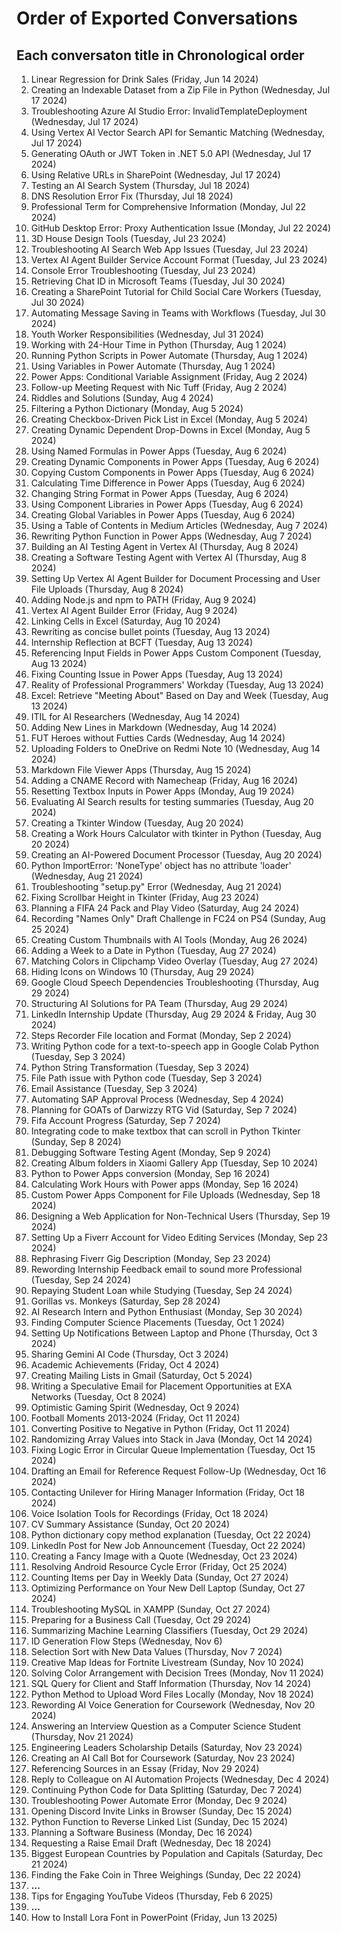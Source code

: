 # Order of Exported Conversations

## Each conversaton title in Chronological order

1. Linear Regression for Drink Sales (Friday, Jun 14 2024)
2. Creating an Indexable Dataset from a Zip File in Python (Wednesday, Jul 17 2024)
3. Troubleshooting Azure AI Studio Error: InvalidTemplateDeployment (Wednesday, Jul 17 2024)
4. Using Vertex AI Vector Search API for Semantic Matching (Wednesday, Jul 17 2024)
5. Generating OAuth or JWT Token in .NET 5.0 API (Wednesday, Jul 17 2024)
6. Using Relative URLs in SharePoint (Wednesday, Jul 17 2024)
7. Testing an AI Search System (Thursday, Jul 18 2024)
8. DNS Resolution Error Fix (Thursday, Jul 18 2024)
9. Professional Term for Comprehensive Information (Monday, Jul 22 2024)
10. GitHub Desktop Error: Proxy Authentication Issue (Monday, Jul 22 2024)
11. 3D House Design Tools (Tuesday, Jul 23 2024)
12. Troubleshooting AI Search Web App Issues (Tuesday, Jul 23 2024)
13. Vertex AI Agent Builder Service Account Format (Tuesday, Jul 23 2024)
14. Console Error Troubleshooting (Tuesday, Jul 23 2024)
15. Retrieving Chat ID in Microsoft Teams (Tuesday, Jul 30 2024)
16. Creating a SharePoint Tutorial for Child Social Care Workers (Tuesday, Jul 30 2024)
17. Automating Message Saving in Teams with Workflows (Tuesday, Jul 30 2024)
18. Youth Worker Responsibilities (Wednesday, Jul 31 2024)
19. Working with 24-Hour Time in Python (Thursday, Aug 1 2024)
20. Running Python Scripts in Power Automate (Thursday, Aug 1 2024)
21. Using Variables in Power Automate (Thursday, Aug 1 2024)
22. Power Apps: Conditional Variable Assignment (Friday, Aug 2 2024)
23. Follow-up Meeting Request with Nic Tuff (Friday, Aug 2 2024)
24. Riddles and Solutions (Sunday, Aug 4 2024)
25. Filtering a Python Dictionary (Monday, Aug 5 2024)
26. Creating Checkbox-Driven Pick List in Excel (Monday, Aug 5 2024)
27. Creating Dynamic Dependent Drop-Downs in Excel (Monday, Aug 5 2024)
28. Using Named Formulas in Power Apps (Tuesday, Aug 6 2024)
29. Creating Dynamic Components in Power Apps (Tuesday, Aug 6 2024)
30. Copying Custom Components in Power Apps (Tuesday, Aug 6 2024)
31. Calculating Time Difference in Power Apps (Tuesday, Aug 6 2024)
32. Changing String Format in Power Apps (Tuesday, Aug 6 2024)
33. Using Component Libraries in Power Apps (Tuesday, Aug 6 2024)
34. Creating Global Variables in Power Apps (Tuesday, Aug 6 2024)
35. Using a Table of Contents in Medium Articles (Wednesday, Aug 7 2024)
36. Rewriting Python Function in Power Apps (Wednesday, Aug 7 2024)
37. Building an AI Testing Agent in Vertex AI (Thursday, Aug 8 2024)
38. Creating a Software Testing Agent with Vertex AI (Thursday, Aug 8 2024)
39. Setting Up Vertex AI Agent Builder for Document Processing and User File Uploads (Thursday, Aug 8 2024)
40. Adding Node.js and npm to PATH (Friday, Aug 9 2024)
41. Vertex AI Agent Builder Error (Friday, Aug 9 2024)
42. Linking Cells in Excel (Saturday, Aug 10 2024)
43. Rewriting as concise bullet points (Tuesday, Aug 13 2024)
44. Internship Reflection at BCFT (Tuesday, Aug 13 2024)
45. Referencing Input Fields in Power Apps Custom Component (Tuesday, Aug 13 2024)
46. Fixing Counting Issue in Power Apps (Tuesday, Aug 13 2024)
47. Reality of Professional Programmers' Workday (Tuesday, Aug 13 2024)
48. Excel: Retrieve "Meeting About" Based on Day and Week (Tuesday, Aug 13 2024)
49. ITIL for AI Researchers (Wednesday, Aug 14 2024)
50. Adding New Lines in Markdown (Wednesday, Aug 14 2024)
51. FUT Heroes without Futties Cards (Wednesday, Aug 14 2024)
52. Uploading Folders to OneDrive on Redmi Note 10 (Wednesday, Aug 14 2024)
53. Markdown File Viewer Apps (Thursday, Aug 15 2024)
54. Adding a CNAME Record with Namecheap (Friday, Aug 16 2024)
55. Resetting Textbox Inputs in Power Apps (Monday, Aug 19 2024)
56. Evaluating AI Search results for testing summaries (Tuesday, Aug 20 2024)
57. Creating a Tkinter Window (Tuesday, Aug 20 2024)
58. Creating a Work Hours Calculator with tkinter in Python (Tuesday, Aug 20 2024)
59. Creating an AI-Powered Document Processor (Tuesday, Aug 20 2024)
60. Python ImportError: 'NoneType' object has no attribute 'loader' (Wednesday, Aug 21 2024)
61. Troubleshooting "setup.py" Error (Wednesday, Aug 21 2024)
62. Fixing Scrollbar Height in Tkinter (Friday, Aug 23 2024)
63. Planning a FIFA 24 Pack and Play Video (Saturday, Aug 24 2024)
64. Recording "Names Only" Draft Challenge in FC24 on PS4 (Sunday, Aug 25 2024)
65. Creating Custom Thumbnails with AI Tools (Monday, Aug 26 2024)
66. Adding a Week to a Date in Python (Tuesday, Aug 27 2024)
67. Matching Colors in Clipchamp Video Overlay (Tuesday, Aug 27 2024)
68. Hiding Icons on Windows 10 (Thursday, Aug 29 2024)
69. Google Cloud Speech Dependencies Troubleshooting (Thursday, Aug 29 2024)
70. Structuring AI Solutions for PA Team (Thursday, Aug 29 2024)
71. LinkedIn Internship Update (Thursday, Aug 29 2024 & Friday, Aug 30 2024)
72. Steps Recorder File location and Format (Monday, Sep 2 2024)
73. Writing Python code for a text-to-speech app in Google Colab Python (Tuesday, Sep 3 2024)
74. Python String Transformation (Tuesday, Sep 3 2024)
75. File Path issue with Python code (Tuesday, Sep 3 2024)
76. Email Assistance (Tuesday, Sep 3 2024)
77. Automating SAP Approval Process (Wednesday, Sep 4 2024)
78. Planning for GOATs of Darwizzy RTG Vid (Saturday, Sep 7 2024)
79. Fifa Account Progress (Saturday, Sep 7 2024)
80. Integrating code to make textbox that can scroll in Python Tkinter (Sunday, Sep 8 2024)
81. Debugging Software Testing Agent (Monday, Sep 9 2024)
82. Creating Album folders in Xiaomi Gallery App (Tuesday, Sep 10 2024)
83. Python to Power Apps conversion (Monday, Sep 16 2024)
84. Calculating Work Hours with Power apps (Monday, Sep 16 2024)
85. Custom Power Apps Component for File Uploads (Wednesday, Sep 18 2024)
86. Designing a Web Application for Non-Technical Users (Thursday, Sep 19 2024)
87. Setting Up a Fiverr Account for Video Editing Services (Monday, Sep 23 2024)
88. Rephrasing Fiverr Gig Description (Monday, Sep 23 2024)
89. Rewording Internship Feedback email to sound more Professional (Tuesday, Sep 24 2024)
90. Repaying Student Loan while Studying (Tuesday, Sep 24 2024)
91. Gorillas vs. Monkeys (Saturday, Sep 28 2024)
92. AI Research Intern and Python Enthusiast (Monday, Sep 30 2024)
93. Finding Computer Science Placements (Tuesday, Oct 1 2024)
94. Setting Up Notifications Between Laptop and Phone (Thursday, Oct 3 2024)
95. Sharing Gemini AI Code (Thursday, Oct 3 2024)
96. Academic Achievements (Friday, Oct 4 2024)
97. Creating Mailing Lists in Gmail (Saturday, Oct 5 2024)
98. Writing a Speculative Email for Placement Opportunities at EXA Networks (Tuesday, Oct 8 2024)
99. Optimistic Gaming Spirit (Wednesday, Oct 9 2024)
100. Football Moments 2013-2024 (Friday, Oct 11 2024)
101. Converting Positive to Negative in Python (Friday, Oct 11 2024)
102. Randomizing Array Values into Stack in Java (Monday, Oct 14 2024)
103. Fixing Logic Error in Circular Queue Implementation (Tuesday, Oct 15 2024)
104. Drafting an Email for Reference Request Follow-Up (Wednesday, Oct 16 2024)
105. Contacting Unilever for Hiring Manager Information (Friday, Oct 18 2024)
106. Voice Isolation Tools for Recordings (Friday, Oct 18 2024)
107. CV Summary Assistance (Sunday, Oct 20 2024)
108. Python dictionary copy method explanation (Tuesday, Oct 22 2024)
109. LinkedIn Post for New Job Announcement (Tuesday, Oct 22 2024)
110. Creating a Fancy Image with a Quote (Wednesday, Oct 23 2024)
111. Resolving Android Resource Cycle Error (Friday, Oct 25 2024)
112. Counting Items per Day in Weekly Data (Sunday, Oct 27 2024)
113. Optimizing Performance on Your New Dell Laptop (Sunday, Oct 27 2024)
114. Troubleshooting MySQL in XAMPP (Sunday, Oct 27 2024)
115. Preparing for a Business Call (Tuesday, Oct 29 2024)
116. Summarizing Machine Learning Classifiers (Tuesday, Oct 29 2024)
117. ID Generation Flow Steps (Wednesday, Nov 6)
118. Selection Sort with New Data Values (Thursday, Nov 7 2024)
119. Creative Map Ideas for Fortnite Livestream (Sunday, Nov 10 2024)
120. Solving Color Arrangement with Decision Trees (Monday, Nov 11 2024)
121. SQL Query for Client and Staff Information (Thursday, Nov 14 2024)
122. Python Method to Upload Word Files Locally (Monday, Nov 18 2024)
123. Rewording AI Voice Generation for Coursework (Wednesday, Nov 20 2024)
124. Answering an Interview Question as a Computer Science Student (Thursday, Nov 21 2024)
125. Engineering Leaders Scholarship Details (Saturday, Nov 23 2024)
126. Creating an AI Call Bot for Coursework (Saturday, Nov 23 2024)
127. Referencing Sources in an Essay (Friday, Nov 29 2024)
128. Reply to Colleague on AI Automation Projects (Wednesday, Dec 4 2024)
129. Continuing Python Code for Data Splitting (Saturday, Dec 7 2024)
130. Troubleshooting Power Automate Error (Monday, Dec 9 2024)
131. Opening Discord Invite Links in Browser (Sunday, Dec 15 2024)
132. Python Function to Reverse Linked List (Sunday, Dec 15 2024)
133. Planning a Software Business (Monday, Dec 16 2024)
134. Requesting a Raise Email Draft (Wednesday, Dec 18 2024)
135. Biggest European Countries by Population and Capitals (Saturday, Dec 21 2024)
136. Finding the Fake Coin in Three Weighings (Sunday, Dec 22 2024)
137. **...**
138. Tips for Engaging YouTube Videos (Thursday, Feb 6 2025)
139. **...**
140. How to Install Lora Font in PowerPoint (Friday, Jun 13 2025)  
